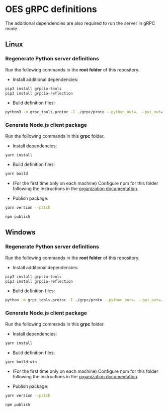 # OES gRPC definitions

The additional dependencies are also required to run the server in gRPC mode.

## Linux

### Regenerate Python server definitions

Run the following commands in the **root folder** of this repository.

- Install additional dependencies:

```bash
pip3 install grpcio-tools
pip3 install grpcio-reflection
```

- Build definition files:

```bash
python3 -m grpc_tools.protoc -I ./grpc/proto --python_out=. --pyi_out=. --grpc_python_out=. ./grpc/proto/openelevationservice/server/grpc/openelevation.proto
```

### Generate Node.js client package

Run the following commands in this **grpc** folder.

- Install dependencies:

```bash
yarn install
```

- Build definition files:

```bash
yarn build
```

- (For the first time only on each machine) Configure npm for this folder following the instructions in the [organization documentation](https://github.com/propagamap/docs/wiki/GitHub#publish-package-cheatsheet).

- Publish package:

```bash
yarn version --patch

npm publish
```

## Windows

### Regenerate Python server definitions

Run the following commands in the **root folder** of this repository.

- Install additional dependencies:

```bash
pip3 install grpcio-tools
pip3 install grpcio-reflection
```

- Build definition files:

```bash
python -m grpc_tools.protoc -I ./grpc/proto --python_out=. --pyi_out=. --grpc_python_out=. ./grpc/proto/openelevationservice/server/grpc/openelevation.proto
```

### Generate Node.js client package

Run the following commands in this **grpc** folder.

- Install dependencies:

```bash
yarn install
```

- Build definition files:

```bash
yarn build:win
```

- (For the first time only on each machine) Configure npm for this folder following the instructions in the [organization documentation](https://github.com/propagamap/docs/wiki/GitHub#publish-package-cheatsheet).

- Publish package:

```bash
yarn version --patch

npm publish
```

